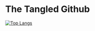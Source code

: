 # The Tangled Github

[![Top Langs](https://github-readme-stats.vercel.app/api/top-langs/?username=thetangledwing&layout=compact&langs_count=10&theme=radical)](https://github.com/anuraghazra/github-readme-stats)

<!--
**TheTangledWing/TheTangledWing** is a ✨ _special_ ✨ repository because its `README.md` (this file) appears on your GitHub profile.

Here are some ideas to get you started:

- 🔭 I’m currently working on ...
- 🌱 I’m currently learning ...
- 👯 I’m looking to collaborate on ...
- 🤔 I’m looking for help with ...
- 💬 Ask me about ...
- 📫 How to reach me: ...
- 😄 Pronouns: ...
- ⚡ Fun fact: ...
-->
